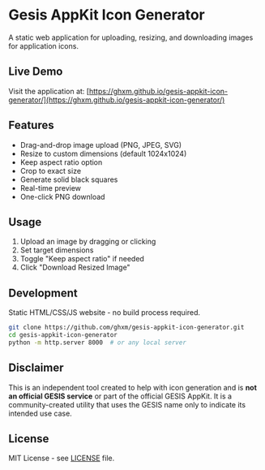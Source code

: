 # Gesis AppKit Icon Generator

A static web application for uploading, resizing, and downloading images for application icons.

## Live Demo

Visit the application at: [https://ghxm.github.io/gesis-appkit-icon-generator/](https://ghxm.github.io/gesis-appkit-icon-generator/)

## Features

- Drag-and-drop image upload (PNG, JPEG, SVG)
- Resize to custom dimensions (default 1024x1024)
- Keep aspect ratio option
- Crop to exact size
- Generate solid black squares
- Real-time preview
- One-click PNG download

## Usage

1. Upload an image by dragging or clicking
2. Set target dimensions
3. Toggle "Keep aspect ratio" if needed
4. Click "Download Resized Image"

## Development

Static HTML/CSS/JS website - no build process required.

```bash
git clone https://github.com/ghxm/gesis-appkit-icon-generator.git
cd gesis-appkit-icon-generator
python -m http.server 8000  # or any local server
```

## Disclaimer

This is an independent tool created to help with icon generation and is **not an official GESIS service** or part of the official GESIS AppKit. It is a community-created utility that uses the GESIS name only to indicate its intended use case.

## License

MIT License - see [LICENSE](LICENSE) file.